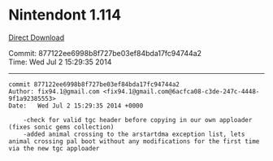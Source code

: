# Nintendont 1.114
[Direct Download](./Nintendont.zip)

Commit: 877122ee6998b8f727be03ef84bda17fc94744a2  
Time: Wed Jul 2 15:29:35 2014   

-----

```
commit 877122ee6998b8f727be03ef84bda17fc94744a2
Author: fix94.1@gmail.com <fix94.1@gmail.com@6acfca08-c3de-247c-4448-9f1a92385553>
Date:   Wed Jul 2 15:29:35 2014 +0000

    -check for valid tgc header before copying in our own apploader (fixes sonic gems collection)
    -added animal crossing to the arstartdma exception list, lets animal crossing pal boot without any modifications for the first time via the new tgc apploader
```
